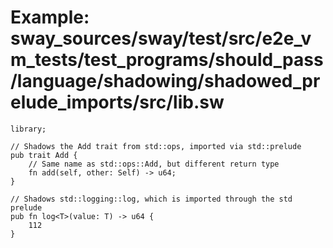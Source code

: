 # Example: sway_sources/sway/test/src/e2e_vm_tests/test_programs/should_pass/language/shadowing/shadowed_prelude_imports/src/lib.sw

```sway
library;

// Shadows the Add trait from std::ops, imported via std::prelude
pub trait Add {
    // Same name as std::ops::Add, but different return type
    fn add(self, other: Self) -> u64;
}

// Shadows std::logging::log, which is imported through the std prelude
pub fn log<T>(value: T) -> u64 {
    112
}
   

```
